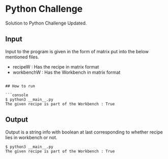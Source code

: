 # Python Challenge

Solution to Python Challenge Updated.

## Input

Input to the program is given in the form of matrix put into the below mentioned files.

* recipeW : Has the recipe in matrix format
* workbenchW : Has the Workbench in matrix format
```

## How to run

```console
$ python3 __main__.py
The given recipe is part of the Workbench : True
```

## Output
Output is a string info with boolean at last corresponding to whether recipe lies in workbench or not.

```console
$ python3 __main__.py
The given recipe is part of the Workbench : True
```
